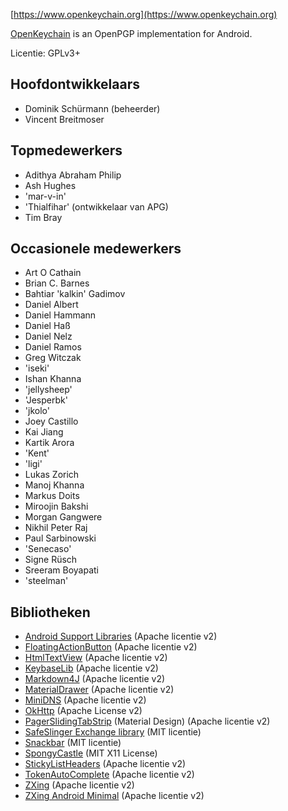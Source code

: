 [//]: # (NOTE: Please put every sentence in its own line, Transifex puts every line in its own translation field!)

[https://www.openkeychain.org](https://www.openkeychain.org)

[OpenKeychain](https://www.openkeychain.org) is an OpenPGP implementation for Android.

Licentie: GPLv3+

[//]: # (NOTE: Alphabetic ordering)

## Hoofdontwikkelaars
  * Dominik Schürmann (beheerder)
  * Vincent Breitmoser

## Topmedewerkers
  * Adithya Abraham Philip
  * Ash Hughes
  * 'mar-v-in'
  * 'Thialfihar' (ontwikkelaar van APG)
  * Tim Bray

## Occasionele medewerkers
  * Art O Cathain
  * Brian C. Barnes
  * Bahtiar 'kalkin' Gadimov
  * Daniel Albert
  * Daniel Hammann
  * Daniel Haß
  * Daniel Nelz
  * Daniel Ramos
  * Greg Witczak
  * 'iseki'
  * Ishan Khanna
  * 'jellysheep'
  * 'Jesperbk'
  * 'jkolo'
  * Joey Castillo
  * Kai Jiang
  * Kartik Arora
  * 'Kent'
  * 'ligi'
  * Lukas Zorich
  * Manoj Khanna
  * Markus Doits
  * Miroojin Bakshi
  * Morgan Gangwere
  * Nikhil Peter Raj
  * Paul Sarbinowski
  * 'Senecaso'
  * Signe Rüsch
  * Sreeram Boyapati
  * 'steelman'

[//]: # (NOTE: Alphabetic ordering)

## Bibliotheken
  * [Android Support Libraries](http://developer.android.com/tools/support-library/index.html) (Apache licentie v2)
  * [FloatingActionButton](https://github.com/futuresimple/android-floating-action-button) (Apache licentie v2)
  * [HtmlTextView](https://github.com/sufficientlysecure/html-textview) (Apache licentie v2)
  * [KeybaseLib](https://github.com/timbray/KeybaseLib) (Apache licentie v2)
  * [Markdown4J](https://github.com/jdcasey/markdown4j) (Apache licentie v2)
  * [MaterialDrawer](https://github.com/mikepenz/MaterialDrawer) (Apache licentie v2)
  * [MiniDNS](https://github.com/rtreffer/minidns) (Apache licentie v2)
  * [OkHttp](https://square.github.io/okhttp/) (Apache License v2)
  * [PagerSlidingTabStrip](https://github.com/jpardogo/PagerSlidingTabStrip) (Material Design) (Apache licentie v2)
  * [SafeSlinger Exchange library](https://github.com/SafeSlingerProject/exchange-android) (MIT licentie)
  * [Snackbar](https://github.com/nispok/snackbar) (MIT licentie)
  * [SpongyCastle](https://rtyley.github.io/bouncycastle/) (MIT X11 License)
  * [StickyListHeaders](https://github.com/emilsjolander/StickyListHeaders) (Apache licentie v2)
  * [TokenAutoComplete](https://github.com/splitwise/TokenAutoComplete) (Apache licentie v2)
  * [ZXing](https://github.com/zxing/zxing) (Apache licentie v2)
  * [ZXing Android Minimal](https://github.com/journeyapps/zxing-android-embedded) (Apache licentie v2)